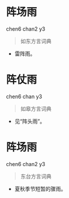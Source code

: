 # 阵场雨
chen6 chan2 y3
> 如东方言词典
- 雷阵雨。

# 阵仗雨
chen6 chan y3
> 如皋方言词典
- 见“阵头雨”。

# 阵场雨
chen6 chan2 y3
> 东台方言词典
- 夏秋季节短暂的骤雨。
